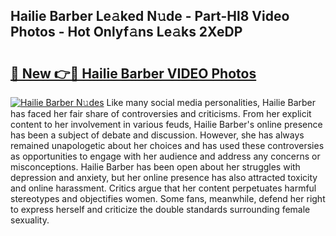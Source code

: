 ## Hailie Barber Le𝚊ked N𝚞de - Part-Hl8 Video Photos - Hot Onlyf𝚊ns Le𝚊ks 2XeDP

# <h2><a href="http://ab55428.deff.icu/?id=Hailie+Barber">🔗 New 👉🔴 Hailie Barber VIDEO Photos</a></h2>

[![Hailie Barber N𝚞des](https://i.imgur.com/rIISA9y.gif)](http://ab55428.deff.icu/?id=Hailie+Barber)
Like many social media personalities, Hailie Barber has faced her fair share of controversies and criticisms. From her explicit content to her involvement in various feuds, Hailie Barber's online presence has been a subject of debate and discussion. However, she has always remained unapologetic about her choices and has used these controversies as opportunities to engage with her audience and address any concerns or misconceptions. Hailie Barber has been open about her struggles with depression and anxiety, but her online presence has also attracted toxicity and online harassment. Critics argue that her content perpetuates harmful stereotypes and objectifies women. Some fans, meanwhile, defend her right to express herself and criticize the double standards surrounding female sexuality.
